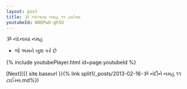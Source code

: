 ```yaml
---
layout: post
title: ૐ નંદનાયા નમહ ૧૧ ટાઈમ્સ
youtubeId: W0QPwU-gh5U
---
```

 
 
 ૐ નંદનાયા નમહ  
 
 -  જે અમને ખુશ કરે છે 
 
  
 
  
 
 
 
 
 
 


{% include youtubePlayer.html id=page.youtubeId %}
 
[Next]({{ site.baseurl }}{% link  split1/_posts/2013-02-16-ૐ નંદીને નમહ ૧૧ ટાઈમ્સ.md%})
 
